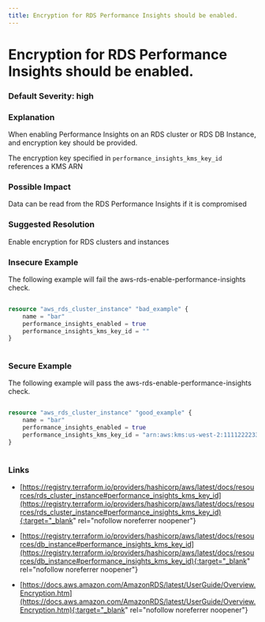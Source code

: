 ```yaml
---
title: Encryption for RDS Performance Insights should be enabled.
---
```


# Encryption for RDS Performance Insights should be enabled.

### Default Severity: <span class="severity high">high</span>

### Explanation

When enabling Performance Insights on an RDS cluster or RDS DB Instance, and encryption key should be provided.

The encryption key specified in `performance_insights_kms_key_id` references a KMS ARN

### Possible Impact
Data can be read from the RDS Performance Insights if it is compromised

### Suggested Resolution
Enable encryption for RDS clusters and instances


### Insecure Example

The following example will fail the aws-rds-enable-performance-insights check.
```terraform

resource "aws_rds_cluster_instance" "bad_example" {
	name = "bar"
	performance_insights_enabled = true
	performance_insights_kms_key_id = ""
}
		
```



### Secure Example

The following example will pass the aws-rds-enable-performance-insights check.
```terraform

resource "aws_rds_cluster_instance" "good_example" {
	name = "bar"
	performance_insights_enabled = true
	performance_insights_kms_key_id = "arn:aws:kms:us-west-2:111122223333:key/1234abcd-12ab-34cd-56ef-1234567890ab"
}
		
```



### Links


- [https://registry.terraform.io/providers/hashicorp/aws/latest/docs/resources/rds_cluster_instance#performance_insights_kms_key_id](https://registry.terraform.io/providers/hashicorp/aws/latest/docs/resources/rds_cluster_instance#performance_insights_kms_key_id){:target="_blank" rel="nofollow noreferrer noopener"}

- [https://registry.terraform.io/providers/hashicorp/aws/latest/docs/resources/db_instance#performance_insights_kms_key_id](https://registry.terraform.io/providers/hashicorp/aws/latest/docs/resources/db_instance#performance_insights_kms_key_id){:target="_blank" rel="nofollow noreferrer noopener"}

- [https://docs.aws.amazon.com/AmazonRDS/latest/UserGuide/Overview.Encryption.htm](https://docs.aws.amazon.com/AmazonRDS/latest/UserGuide/Overview.Encryption.htm){:target="_blank" rel="nofollow noreferrer noopener"}



